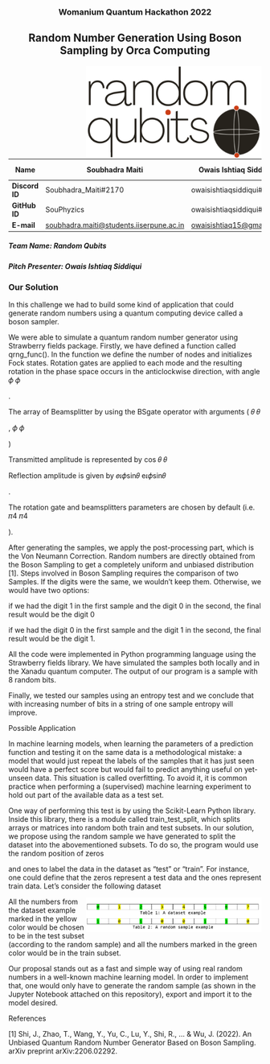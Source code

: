 
<h3 align="center"> Womanium Quantum Hackathon 2022 </h3>
<h2 align="center"> Random Number Generation Using Boson Sampling by Orca Computing</h2>

<p align="center">
  <img style="float: right;" src="LogoNarrow.png" width="350">
</p>


|   **Name**| **Soubhadra Maiti**                      | **Owais Ishtiaq Siddiqui** | **Suzielli Mendonça** | **Zeynep Kılıç**          |
|----------------|------------------------------------------|----------------------------|-----------------------|---------------------------|
| **Discord ID** | Soubhadra_Maiti#2170                     | owaisishtiaqsiddiqui#4549  | Suzielli#5080         | paperfrog#7510            |
| **GitHub ID**  | SouPhyzics                               | owaisishtiaqsiddiqui#4549  | Suzielli-m            | paperfrogs                | 
| **E-mail**     | soubhadra.maiti@students.iiserpune.ac.in | owaisishtiaq15@gmail.com   | suzielli@usp.br       | zeynepkilic3663@gmail.com |   

##### Team Name: Random Qubits 
##### Pitch Presenter: Owais Ishtiaq Siddiqui

### Our Solution	 

In this challenge we had to build some kind of application that could generate random numbers using a quantum computing device called a boson sampler.  

We were able to simulate a quantum random number generator using Strawberry fields package. Firstly, we have defined a function called qrng_func(). In the function we define the number of nodes and initializes Fock states. Rotation gates are applied to each mode and the resulting rotation in the phase space occurs in the anticlockwise direction, with angle 
𝜙
𝜙
 
. 

The array of Beamsplitter by using the BSgate operator with arguments (
𝜃
𝜃
 
,
𝜙
𝜙
 
)  

Transmitted amplitude is represented by cos
𝜃
𝜃
 
 

Reflection amplitude is given by 
𝑒𝜄𝜙sin𝜃
e𝜄𝜙sin⁡𝜃
 
. 

The rotation gate and beamsplitters parameters are chosen by default (i.e. 
𝜋4
𝜋4
 
). 

 

After generating the samples, we apply the post-processing part, which is the Von Neumann Correction. Random numbers are directly obtained from the Boson Sampling to get a completely uniform and unbiased distribution [1]. Steps involved in Boson Sampling requires the comparison of two Samples. If the digits were the same, we wouldn’t keep them. Otherwise, we would have two options: 

if we had the digit 1 in the first sample and the digit 0 in the second, the final result would be the digit 0 

 

if we had the digit 0 in the first sample and the digit 1 in the second, the final result would be the digit 1. 

All the code were implemented in Python programming language using the Strawberry fields library. We have simulated the samples both locally and in the Xanadu quantum computer. The output of our program is a sample with 8 random bits. 

Finally, we tested our samples using an entropy test and we conclude that with increasing number of bits in a string of one sample entropy will improve. 

 

 

Possible Application 

In machine learning models, when learning the parameters of a prediction function and testing it on the same data is a methodological mistake: a model that would just repeat the labels of the samples that it has just seen would have a perfect score but would fail to predict anything useful on yet-unseen data. This situation is called overfitting. To avoid it, it is common practice when performing a (supervised) machine learning experiment to hold out part of the available data as a test set. 

One way of performing this test is by using the Scikit-Learn Python library. Inside this library, there is a module called train_test_split, which splits arrays or matrices into random both train and test subsets. In our solution, we propose using the random sample we have generated to split the dataset into the abovementioned subsets. To do so, the program would use the random position of zeros  

and ones to label the data in the dataset as “test” or “train”. For instance, one could define that the zeros represent a test data and the ones represent train data. Let’s consider the following dataset  

 
<p align="center">
  <img style="float: right;" src="table.png" width="350">
</p>
 

All the numbers from the dataset example marked in the yellow color would be chosen to be in the test subset (according to the random sample) and all the numbers marked in the green color would be in the train subset. 

Our proposal stands out as a fast and simple way of using real random numbers in a well-known machine learning model. In order to implement that, one would only have to generate the random sample (as shown in the Jupyter Notebook attached on this repository), export and import it to the model desired. 

 

 

References 

[1] Shi, J., Zhao, T., Wang, Y., Yu, C., Lu, Y., Shi, R., ... & Wu, J. (2022). An Unbiased Quantum Random Number Generator Based on Boson Sampling. arXiv preprint arXiv:2206.02292. 
